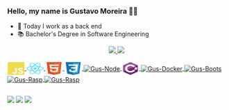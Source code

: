 ### Hello, my name is Gustavo Moreira 🧑‍💻

- 🔭 Today I work as a back end
- 📚 Bachelor's Degree in Software Engineering 

<div align="center">
  <a href="https://github.com/GustavoMoreira30">
  <img height="180em" src="https://github-readme-stats.vercel.app/api?username=GustavoMoreira30&show_icons=true&theme=radical&include_all_commits=true&count_private=true"/>
  <img height="180em" src="https://github-readme-stats.vercel.app/api/top-langs/?username=GustavoMoreira30&layout=compact&langs_count=7&theme=radical"/>
</div>
  
  <div style="display: inline_block"><br>
  <img align="center" alt="Gus-Js" height="30" width="40" src="https://raw.githubusercontent.com/devicons/devicon/master/icons/javascript/javascript-plain.svg">
  
  <img align="center" alt="Gus-React" height="30" width="40" src="https://raw.githubusercontent.com/devicons/devicon/master/icons/react/react-original.svg">
  <img align="center" alt="Gus-HTML" height="30" width="40" src="https://raw.githubusercontent.com/devicons/devicon/master/icons/html5/html5-original.svg">
  <img align="center" alt="Gus-CSS" height="30" width="40" src="https://raw.githubusercontent.com/devicons/devicon/master/icons/css3/css3-original.svg">
   <img align="center" alt="Gus-Node" height="30" width="40" src="https://cdn.jsdelivr.net/gh/devicons/devicon/icons/nodejs/nodejs-original.svg">
  <img align="center" alt="Gus-Csharp" height="30" width="40" src="https://raw.githubusercontent.com/devicons/devicon/master/icons/csharp/csharp-original.svg">
  <img align="center" alt="Gus-Docker" height="40" width="45" img src="https://cdn.jsdelivr.net/gh/devicons/devicon/icons/docker/docker-original.svg">
  <img align="center" alt="Gus-Boots" height="30" width="40" img src="https://cdn.jsdelivr.net/gh/devicons/devicon/icons/bootstrap/bootstrap-plain.svg">
  <img align="center" alt="Gus-Rasp" height="30" width="40" img src="https://cdn.jsdelivr.net/gh/devicons/devicon/icons/raspberrypi/raspberrypi-original.svg">
  <img align="center" alt="Gus-Rasp" height="30" width="40" img src="https://cdn.jsdelivr.net/gh/devicons/devicon/icons/linux/linux-original.svg">
</div>
  
  ##
  
  <div>
    <a href="https://instagram.com/gustavomoreiiraa" target="_blank"><img src="https://img.shields.io/badge/-Instagram-%23E4405F?style=for-the-badge&logo=instagram&logoColor=white" target="_blank"></a>
    <a href="https://www.linkedin.com/in/gustavo-moreira-70a8a8100" target="_blank"><img src="https://img.shields.io/badge/-LinkedIn-%230077B5?style=for-the-badge&logo=linkedin&logoColor=white" target="_blank"></a> 
    <a href="https://twitter.com/_gustaavomo" target="_blank"><img src="https://img.shields.io/badge/Twitter-1DA1F2?style=for-the-badge&logo=twitter&logoColor=white" target="_blank"></a> 
    
    
    
  </div> 
